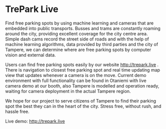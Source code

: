 # TrePark Live


Find free parking spots by using machine learning and cameras that are embedded into public transports. Busses and trams are constantly roaming around the city, providing excellent coverage for the city centre area. Simple dash cams record the street side of roads and with the help of machine learning algorithms, data provided by third parties and the city of Tampere, we can determine where are free parking spots by computer vision and external data.

Users can find free parking spots easily by our website http://trepark.live . There is navigation to closest free parking spot and real time updating map view that updates whenever a camera is on the move. Current demo environment with full functionality can be found in Otaniemi with live camera demo at our booth, also Tampere is modelled and operation ready, waiting for camera deployment in the actual Tampere region.
 
We hope for our project to serve citizens of Tampere to find their parking spot the best they can in the heart of the city. Stress free, without rush, and hassle free.

Live demo:
http://trepark.live